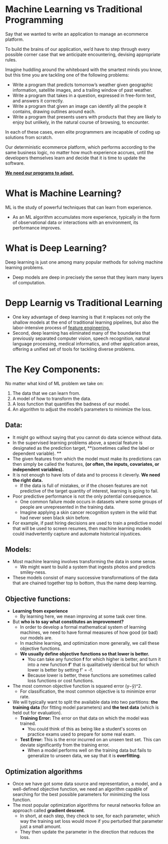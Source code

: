 # Machine Learning vs Traditional Programming
Say that we wanted to write an application to manage an ecommerce platform.

To build the brains of our application, weʼd have to step through every possible corner case that we anticipate encountering, devising appropriate rules.

Imagine huddling around the whiteboard with the smartest minds you know, but this time you are tackling one of the following problems:
- Write a program that predicts tomorrowʼs weather given geographic information, satellite images, and a trailing window of past weather.
- Write a program that takes in a question, expressed in free-form text, and answers it correctly.
- Write a program that given an image can identify all the people it contains, drawing outlines around each.
- Write a program that presents users with products that they are likely to enjoy but unlikely, in the natural course of browsing, to encounter.

In each of these cases, even elite programmers are incapable of coding up solutions from scratch.

Our deterministic ecommerce platform, which performs according to the same business logic, no matter how much experience accrues, until the developers themselves learn and decide that it is time to update the software.

[**We need our programs to adapt**.](https://towardsdatascience.com/machine-learning-vs-traditional-programming-c066e39b5b17)

# What is Machine Learning?
ML is the study of powerful techniques that can learn from experience.
- As an ML algorithm accumulates more experience, typically in the form of observational data or interactions with an environment, its performance improves.

# What is Deep Learning?
Deep learning is just one among many popular methods for solving machine learning problems.
- Deep models are deep in precisely the sense that they learn many layers of computation.

# Depp Learnig vs Traditional Learning
- One key advantage of deep learning is that it replaces not only the shallow models at the end of traditional learning pipelines, but also the labor-intensive process of [feature engineering.](https://towardsdatascience.com/feature-engineering-for-machine-learning-3a5e293a5114)
- Second,  deep learning has eliminated many of the boundaries that previously separated computer vision, speech recognition, natural language processing, medical informatics, and other application areas, offering a unified set of tools for tackling diverse problems.


# The Key Components:
No matter what kind of ML problem we take on:
1. The data that we can learn from.
1. A model of how to transform the data.
1. A loss function that quantifies the badness of our model.
1. An algorithm to adjust the modelʼs parameters to minimize the loss.

## Data:
- It might go without saying that you cannot do data science without data.
- In the supervised learning problems above, a special feature is designated as the prediction target, **(sometimes called the label or dependent variable). **
- The given features from which the model must make its predictions can then simply be called the features, **(or often, the inputs, covariates, or independent variables).**
- It is not enough to have lots of data and to process it cleverly. **We need the right data.**
	- If the data is full of mistakes, or if the chosen features are not predictive of the target quantity of interest, learning is going to fail.
- Poor predictive performance is not the only potential consequence.
	- One common failure mode occurs in datasets where some groups of people are unrepresented in the training data.
	- Imagine applying a skin cancer recognition system in the wild that had never seen black skin before.
- For example, if past hiring decisions are used to train a predictive model that will be used to screen resumes, then machine learning models could inadvertently capture and automate historical injustices.


## Models:
- Most machine learning involves transforming the data in some sense.
	- We might want to build a system that ingests photos and predicts smiley-ness.
- These models consist of many successive transformations of the data that are chained together top to bottom, thus the name deep learning.

## Objective functions:
- **Learning from experience**
	- By learning here, we mean improving at some task over time.
- But **who is to say what constitutes an improvement?**
	- In order to develop a formal mathematical system of learning machines, we need to have formal measures of how good (or bad) our models are.
	- In machine learning, and optimization more generally, we call these objective functions.
	- **We usually define objective functions so that lower is better.**
		- You can take any function **f** for which higher is better, and turn it into a new function **f'** that is qualitatively identical but for which lower is better by setting f' = -f.
		- Because lower is better, these functions are sometimes called loss functions or cost functions.
- The most common objective function is squared error (y−ŷ)^2.
	- For classification, the most common objective is to minimize error rate.
- We will typically want to split the available data into two partitions: **the training data** (for fitting model parameters) and **the test data** (which is held out for evaluation).
	- **Training Error:** The error on that data on which the model was trained.
		- You could think of this as being like a student's scores on practice exams used to prepare for some real exam.
	- **Test Error:** This is the error incurred on an unseen test set. This can deviate significantly from the training error.
		- When a model performs well on the training data but fails to generalize to unseen data, we say that it is **overfitting**.

## Optimization algorithms
- Once we have got some data source and representation, a model, and a well-defined objective function, we need an algorithm capable of searching for the best possible parameters for minimizing the loss function.
- The most popular optimization algorithms for neural networks follow an approach called **gradient descent**.
	- In short, at each step, they check to see, for each parameter, which way the training set loss would move if you perturbed that parameter just a small amount.
	- They then update the parameter in the direction that reduces the loss.